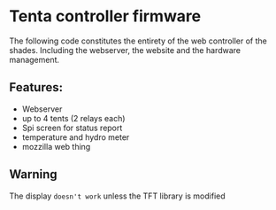 # Tenta controller firmware

The following code constitutes the entirety of the web controller of the shades. Including the webserver, the website and the hardware management.

## Features:
* Webserver
* up to 4 tents (2 relays each)
* Spi screen for status report
* temperature and hydro meter
* mozzilla web thing

## Warning
The display `doesn't work` unless the TFT library is modified